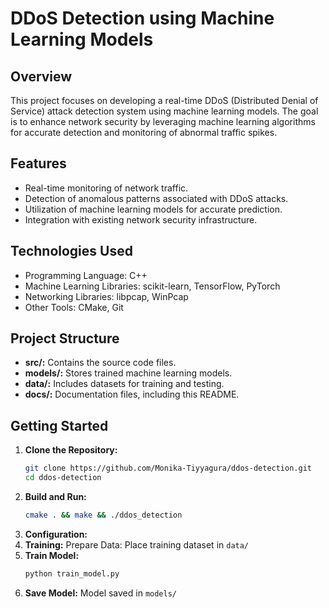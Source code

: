 # DDoS Detection using Machine Learning Models

## Overview

This project focuses on developing a real-time DDoS (Distributed Denial of Service) attack detection system using machine learning models. The goal is to enhance network security by leveraging machine learning algorithms for accurate detection and monitoring of abnormal traffic spikes.

## Features

- Real-time monitoring of network traffic.
- Detection of anomalous patterns associated with DDoS attacks.
- Utilization of machine learning models for accurate prediction.
- Integration with existing network security infrastructure.

## Technologies Used

- Programming Language: C++
- Machine Learning Libraries: scikit-learn, TensorFlow, PyTorch
- Networking Libraries: libpcap, WinPcap
- Other Tools: CMake, Git

## Project Structure

- **src/:** Contains the source code files.
- **models/:** Stores trained machine learning models.
- **data/:** Includes datasets for training and testing.
- **docs/:** Documentation files, including this README.

## Getting Started

1. **Clone the Repository:**
   ```bash
   git clone https://github.com/Monika-Tiyyagura/ddos-detection.git
   cd ddos-detection
2. **Build and Run:**
   ```bash
   cmake . && make && ./ddos_detection
3. **Configuration:**
4. **Training:**
   Prepare Data:
Place training dataset in `data/`
5. **Train Model:**
   ```bash
   python train_model.py
6. **Save Model:**
Model saved in `models/`

